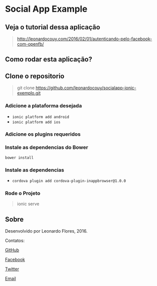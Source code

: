 Social App Example
=====================
## Veja o tutorial dessa aplicação ##

> http://leonardocouy.com/2016/02/01/autenticando-pelo-facebook-com-openfb/

## Como rodar esta aplicação? ##

## Clone o repositorio

> git clone https://github.com/leonardocouy/socialapp-ionic-exemplo.git

### Adicione a plataforma desejada

* `ionic platform add android`
* `ionic platform add ios`

### Adicione os plugins requeridos

### Instale as dependencias do Bower

`bower install`

### Instale as dependencias
* `cordova plugin add cordova-plugin-inappbrowser@1.0.0  `


### Rode o Projeto

> ionic serve


## Sobre

Desenvolvido por Leonardo Flores, 2016.

Contatos:

[GitHub](http://github.com/leonardocouy)

[Facebook](http://facebook.com/leonardoclaw)

[Twitter](http://twitter.com/_iamleofc)

[Email](mailto://leonardocouy@hotmail.com)